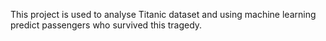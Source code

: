 This project is used to analyse Titanic dataset and using machine learning predict passengers who survived this tragedy.
